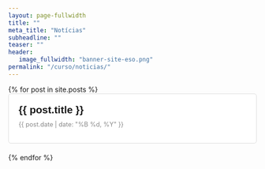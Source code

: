 ```yaml
---
layout: page-fullwidth
title: ""
meta_title: "Notícias"
subheadline: ""
teaser: ""
header:
   image_fullwidth: "banner-site-eso.png"
permalink: "/curso/noticias/"
---
```


<style>
.post-list {
  display: block;
  grid-template-columns: 1fr 1fr;
  gap: 20px;
  padding: 0;
  margin: 0;
  list-style-type: none;
}

.post-item {
  padding: 20px;
  border: 1px solid #ddd; 
  border-radius: 5px;
  transition: background-color 0.3s ease, box-shadow 0.3s ease;
  background-color: #fff;
  margin-bottom: 20px;
}

.post-link {
  text-decoration: none; 
  color: inherit; 
  display: block;
}

.post-content {
  display: flex;
  flex-direction: column;
}

.post-title {
  font-size: 1.5em;
  margin: 0 0 10px;
  font-family: Arial, sans-serif;
}

.post-date {
  font-size: 0.9em;
  color: #888;
  margin: 0 0 10px;
}

.post-excerpt {
  font-size: 1em;
  color: #555;
  margin: 0;
}

.post-item:hover {
  background-color: #f9f9f9;
  box-shadow: 0 2px 5px rgba(0, 0, 0, 0.1);
}
</style>

<ul class="post-list">
  {% for post in site.posts %}
    <li class="post-item">
      <a href="{{ post.url }}" class="post-link">
        <div class="post-content">
          <h2 class="post-title">{{ post.title }}</h2>
          <p class="post-date">{{ post.date | date: "%B %d, %Y" }}</p>
        </div>
      </a>
    </li>
  {% endfor %}
</ul>

